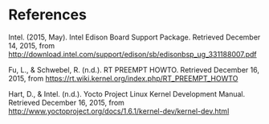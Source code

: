 
# References


Intel. (2015, May). Intel Edison Board Support Package. Retrieved December 14, 2015, from http://download.intel.com/support/edison/sb/edisonbsp_ug_331188007.pdf

Fu, L., & Schwebel, R. (n.d.). RT PREEMPT HOWTO. Retrieved December 16, 2015, from https://rt.wiki.kernel.org/index.php/RT_PREEMPT_HOWTO

Hart, D., & Intel. (n.d.). Yocto Project Linux Kernel Development Manual. Retrieved December 16, 2015, from http://www.yoctoproject.org/docs/1.6.1/kernel-dev/kernel-dev.html

